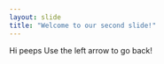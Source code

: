 ```yaml
---
layout: slide
title: "Welcome to our second slide!"
---
```

Hi peeps
Use the left arrow to go back!
